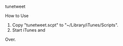 tunetweet

How to Use
1. Copy "tunetweet.scpt" to "~/Library/iTunes/Scripts".
2. Start iTunes and 

Over.
